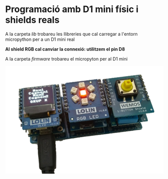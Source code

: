 # Programació amb D1 mini físic i shields reals

A la carpeta *lib* trobareu les llibreries que cal carregar a l'entorn micropython per a un D1 mini real

**Al shield RGB cal canviar la connexió: utilitzem el pin D8** 

A la carpeta *firmware* trobareu el micropyton per al D1 mini

![](oled-leds.png)
